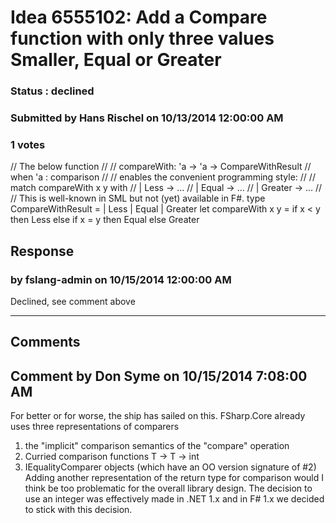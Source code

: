 # Idea 6555102: Add a Compare function with only three values Smaller, Equal or Greater #

### Status : declined

### Submitted by Hans Rischel on 10/13/2014 12:00:00 AM

### 1 votes

// The below function
//
// compareWith: 'a -> 'a -> CompareWithResult
// when 'a : comparison
//
// enables the convenient programming style:
//
// match compareWith x y with
// | Less -> ...
// | Equal -> ...
// | Greater -> ...
//
// This is well-known in SML but not (yet) available in F#.
type CompareWithResult = | Less | Equal | Greater
let compareWith x y =
if x < y then Less
else if x = y then Equal
else Greater



## Response 
### by fslang-admin on 10/15/2014 12:00:00 AM

Declined, see comment above

------------------------
## Comments


## Comment by Don Syme on 10/15/2014 7:08:00 AM
For better or for worse, the ship has sailed on this. FSharp.Core already uses three representations of comparers
1. the "implicit" comparison semantics of the "compare" operation
2. Curried comparison functions T -> T -> int
3. IEqualityComparer objects (which have an OO version signature of #2)
Adding another representation of the return type for comparison would I think be too problematic for the overall library design. The decision to use an integer was effectively made in .NET 1.x and in F# 1.x we decided to stick with this decision.

